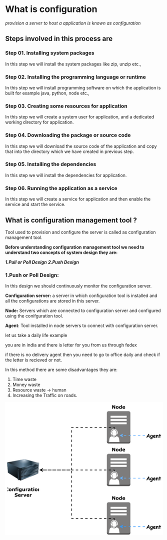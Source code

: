 # What is configuration

*provision a server to host a application is known as configuration*

## Steps involved in this process are

### Step 01. Installing system packages

In this step we will install the system packages like zip, unzip etc.,

### Step 02. Installing the programming language or runtime 

In this step we will install programming software on which the application is built for example java, python, node etc.,

### Step 03. Creating some resources for application

In this step we will create a system user for application, and a dedicated working directory for application. 

### Step 04. Downloading the package or source code

In this step we will download the source code of the application and copy that into the directory which we have created in previous step.

### Step 05. Installing the dependencies

In this step we will install the dependencies for application.

### Step 06. Running the application as a service

In this step we will create a service for application and then enable the service and start the service.

## What is configuration management tool ?

Tool used to provision and configure the server is called as configuration management tool.

**Before understanding configuration management tool we need to understand two concepts of system design they are:**

***1.Pull or Poll Design***
***2.Push Design***

### 1.Push or Poll Design:

In this design we should continuously monitor the configuration server.

**Configuration server:** a server in which configuration tool is installed and all the configurations are stored in this server.

**Node:** Servers which are connected to configuration server and configured using the conifguration tool.

**Agent**: Tool installed in node servers to connect with configuration server.

let us take a daily life example

you are in india and there is letter for you from us through fedex

if there is no delivery agent then you need to go to office daily and check if the letter is recieved or not.

In this method there are some disadvantages they are:

1. Time waste
2. Money waste
3. Resource waste -> human
4. Increasing the Traffic on roads.

![pull based configuration](pull-based-configuration.svg)